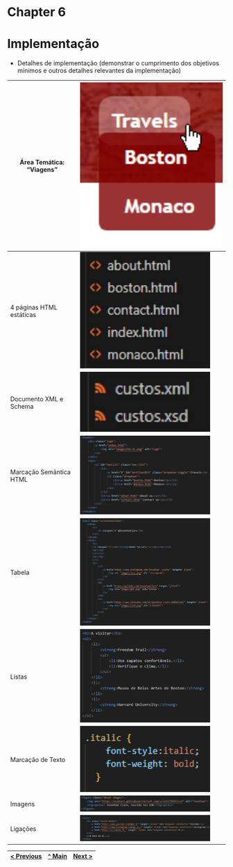 # Chapter 6
# Implementação

- Detalhes de implementação (demonstrar o cumprimento dos objetivos mínimos e outros
detalhes relevantes da implementação)

| Área Temática: “Viagens” | <img src="docs-img/dropdown.png" alt="dropdown" width="500" /> |
|-------|-------|
| 4 páginas HTML estáticas | <img src="docs-img/4pg.png" alt="4pg" width="300" /> |
| Documento XML e Schema | <img src="docs-img/xml-xsd.png" alt="xml-xsd" width="300" /> |
| Marcação Semântica HTML | <img src="docs-img/semantica.png" alt="semantica" width="300" /> |
| Tabela | <img src="docs-img/table-elements.png" alt="table-elements" width="300" /> |
| Listas | <img src="docs-img/ex.listas.png" alt="ex.listas" width="300" /> |
| Marcação de Texto | <img src="docs-img/ex.css.marcação.png" alt="ex.css.marcação" width="300" /> |
| Imagens | <img src="docs-img/ex.figure.png" alt="ex.figure" width="300" /> |
| Ligações | <img src="docs-img/ex.hiperligacao.png" alt="ex.hiperligacao" width="300" /> |

| [< Previous](C5.md) | [^ Main](../README.md) | [Next >](C7.md) |
|:----------------------------------:|:----------------------------------:|:----------------------------------:|
